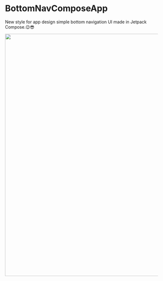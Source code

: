 # BottomNavComposeApp
New style for app design simple bottom navigation UI made in Jetpack Compose.😉😎

<p float="left">

<img src="https://user-images.githubusercontent.com/25154589/147541975-b6066aba-134a-483e-8b74-98b8df47a0ac.jpg" width="800" />
 
 </p>
